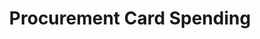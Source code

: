 ---
schema: default
title: Procurement Card Spending
organization: Oxford City Council
notes: >-
  Details of all spending on Government Procurement Cards used by Oxford City
  Council. Data includes the spend date, supplier name and amount. Data is
  normally supplied monthly, but may be quarterly depending on transaction
  volume.
resources:
  - name: Procurement Card Spending
    url: 'https://oxopendata.github.io/procurement-card-spending/'
    format: csv
license: 'https://www.nationalarchives.gov.uk/doc/open-government-licence/version/3/'
category:
  - Finance
maintainer: Oxford City Council
maintainer_email: opendata@oxford.gov.uk
---